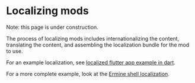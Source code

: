 # Localizing mods

Note: this page is under construction.

The process of localizing mods includes internationalizing the content,
translating the content, and assembling the localization bundle for the mod to
use.

For an example localization, see [localized flutter app example in dart][locapp].

For a more complete example, look at the [Ermine shell localization][ermineloc].

[locapp]: https://fuchsia.googlesource.com/experiences/+/refs/heads/master/examples/localized_flutter
[ermineloc]: https://fuchsia.googlesource.com/experiences/+/refs/heads/master/session_shells/ermine/internationalization
